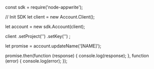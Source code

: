 const sdk = require('node-appwrite');

// Init SDK
let client = new Account.Client();

let account = new sdk.Account(client);

client
    .setProject('')
    .setKey('')
;

let promise = account.updateName('[NAME]');

promise.then(function (response) {
    console.log(response);
}, function (error) {
    console.log(error);
});